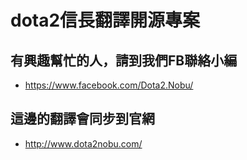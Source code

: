 # dota2信長翻譯開源專案
## 有興趣幫忙的人，請到我們FB聯絡小編
- https://www.facebook.com/Dota2.Nobu/
## 這邊的翻譯會同步到官網
- http://www.dota2nobu.com/
